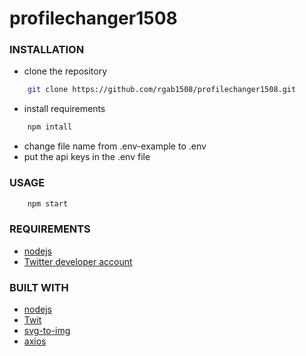 # profilechanger1508


### INSTALLATION
* clone the repository
```bash
    git clone https://github.com/rgab1508/profilechanger1508.git
```
* install requirements
```bash
    npm intall
```
* change file name from .env-example to .env
* put the api keys in the .env file

### USAGE

```bash
    npm start
```

### REQUIREMENTS
* [nodejs](https://nodejs.org)
* [Twitter developer account](https://developer.twitter.com/)

### BUILT WITH
* [nodejs](https://nodejs.org)
* [Twit](https://www.npmjs.com/package/twit)
* [svg-to-img](https://www.npmjs.com/package/svg-to-img)
* [axios](https://www.npmjs.com/package/axios)